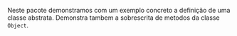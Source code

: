 Neste pacote demonstramos com um exemplo concreto a definição de uma classe abstrata.
Demonstra tambem a sobrescrita de metodos da classe `Object`.